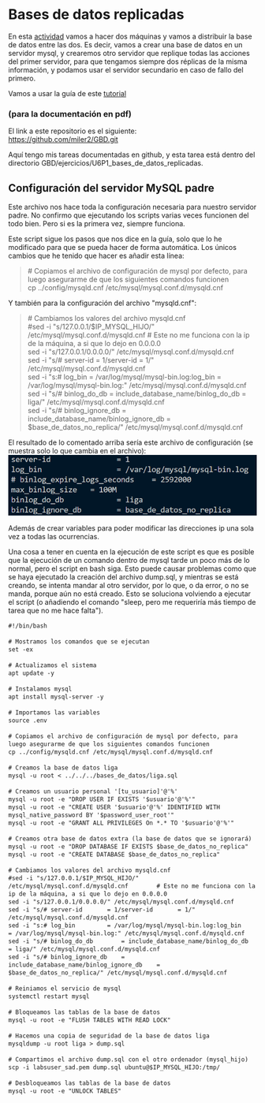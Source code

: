 # Bases de datos replicadas
En esta [actividad](https://educacionadistancia.juntadeandalucia.es/centros/almeria/mod/assign/view.php?id=411839) vamos a hacer dos máquinas y vamos a distribuir la base de datos entre las dos. Es decir, vamos a crear una base de datos en un servidor mysql, y crearemos otro servidor que replique todas las acciones del primer servidor, para que tengamos siempre dos réplicas de la misma información, y podamos usar el servidor secundario en caso de fallo del primero.

Vamos a usar la guía de este [tutorial](https://help.clouding.io/hc/es/articles/6416333071900-C%C3%B3mo-configurar-una-replicaci%C3%B3n-MySQL)

### (para la documentación en pdf)
El link a este repositorio es el siguiente:  
https://github.com/miler2/GBD.git

Aquí tengo mis tareas documentadas en github, y esta tarea está dentro del directorio GBD/ejercicios/U6P1_bases_de_datos_replicadas.

## Configuración del servidor MySQL padre
Este archivo nos hace toda la configuración necesaria para nuestro servidor padre. No confirmo que ejecutando los scripts varias veces funcionen del todo bien. Pero si es la primera vez, siempre funciona.

Este script sigue los pasos que nos dice en la guía, solo que lo he modificado para que se pueda hacer de forma automática. Los únicos cambios que he tenido que hacer es añadir esta línea:

>\# Copiamos el archivo de configuración de mysql por defecto, para luego asegurarme de que los siguientes comandos funcionen  
>cp ../config/mysqld.cnf /etc/mysql/mysql.conf.d/mysqld.cnf

Y también para la configuración del archivo "mysqld.cnf":

>\# Cambiamos los valores del archivo mysqld.cnf  
>#sed -i "s/127.0.0.1/$IP_MYSQL_HIJO/" /etc/mysql/mysql.conf.d/mysqld.cnf        # Este no me funciona con la ip de la máquina, a si que lo dejo en 0.0.0.0  
>sed -i "s/127.0.0.1/0.0.0.0/" /etc/mysql/mysql.conf.d/mysqld.cnf  
>sed -i "s/# server-id		= 1/server-id		= 1/" /etc/mysql/mysql.conf.d/mysqld.cnf  
>sed -i "s:# log_bin			= /var/log/mysql/mysql-bin.log:log_bin			= /var/log/mysql/mysql-bin.log:" /etc/mysql/mysql.conf.d/mysqld.cnf  
>sed -i "s/# binlog_do_db		= include_database_name/binlog_do_db		= liga/" /etc/mysql/mysql.conf.d/mysqld.cnf  
>sed -i "s/# binlog_ignore_db	= include_database_name/binlog_ignore_db	= $base_de_datos_no_replica/" /etc/mysql/mysql.conf.d/mysqld.cnf

El resultado de lo comentado arriba sería este archivo de configuración (se muestra solo lo que cambia en el archivo):  
![](images/imagen1.png)

Además de crear variables para poder modificar las direcciones ip una sola vez a todas las ocurrencias.

Una cosa a tener en cuenta en la ejecución de este script es que es posible que la ejecución de un comando dentro de mysql tarde un poco más de lo normal, pero el script en bash siga. Esto puede causar problemas como que se haya ejecutado la creación del archivo dump.sql, y mientras se está creando, se intenta mandar al otro servidor, por lo que, o da error, o no se manda, porque aún no está creado. Esto se soluciona volviendo a ejecutar el script (o añadiendo el comando "sleep, pero me requeriría más tiempo de tarea que no me hace falta").


```
#!/bin/bash

# Mostramos los comandos que se ejecutan
set -ex

# Actualizamos el sistema
apt update -y

# Instalamos mysql
apt install mysql-server -y

# Importamos las variables
source .env

# Copiamos el archivo de configuración de mysql por defecto, para luego asegurarme de que los siguientes comandos funcionen
cp ../config/mysqld.cnf /etc/mysql/mysql.conf.d/mysqld.cnf

# Creamos la base de datos liga
mysql -u root < ../../../bases_de_datos/liga.sql

# Creamos un usuario personal '[tu_usuario]'@'%'
mysql -u root -e "DROP USER IF EXISTS '$usuario'@'%'"
mysql -u root -e "CREATE USER '$usuario'@'%' IDENTIFIED WITH mysql_native_password BY '$password_user_root'"
mysql -u root -e "GRANT ALL PRIVILEGES On *.* TO '$usuario'@'%'"

# Creamos otra base de datos extra (la base de datos que se ignorará)
mysql -u root -e "DROP DATABASE IF EXISTS $base_de_datos_no_replica"
mysql -u root -e "CREATE DATABASE $base_de_datos_no_replica"

# Cambiamos los valores del archivo mysqld.cnf
#sed -i "s/127.0.0.1/$IP_MYSQL_HIJO/" /etc/mysql/mysql.conf.d/mysqld.cnf        # Este no me funciona con la ip de la máquina, a si que lo dejo en 0.0.0.0
sed -i "s/127.0.0.1/0.0.0.0/" /etc/mysql/mysql.conf.d/mysqld.cnf
sed -i "s/# server-id		= 1/server-id		= 1/" /etc/mysql/mysql.conf.d/mysqld.cnf
sed -i "s:# log_bin			= /var/log/mysql/mysql-bin.log:log_bin			= /var/log/mysql/mysql-bin.log:" /etc/mysql/mysql.conf.d/mysqld.cnf
sed -i "s/# binlog_do_db		= include_database_name/binlog_do_db		= liga/" /etc/mysql/mysql.conf.d/mysqld.cnf
sed -i "s/# binlog_ignore_db	= include_database_name/binlog_ignore_db	= $base_de_datos_no_replica/" /etc/mysql/mysql.conf.d/mysqld.cnf

# Reiniamos el servicio de mysql
systemctl restart mysql

# Bloqueamos las tablas de la base de datos
mysql -u root -e "FLUSH TABLES WITH READ LOCK"

# Hacemos una copia de seguridad de la base de datos liga
mysqldump -u root liga > dump.sql

# Compartimos el archivo dump.sql con el otro ordenador (mysql_hijo)
scp -i labsuser_sad.pem dump.sql ubuntu@$IP_MYSQL_HIJO:/tmp/

# Desbloqueamos las tablas de la base de datos
mysql -u root -e "UNLOCK TABLES"
```